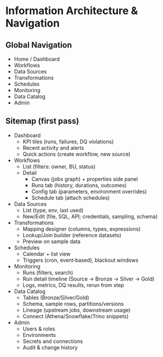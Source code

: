 # Information Architecture & Navigation

## Global Navigation
- Home / Dashboard
- Workflows
- Data Sources
- Transformations
- Schedules
- Monitoring
- Data Catalog
- Admin

## Sitemap (first pass)
- Dashboard
  - KPI tiles (runs, failures, DQ violations)
  - Recent activity and alerts
  - Quick actions (create workflow, new source)
- Workflows
  - List (filters: owner, BU, status)
  - Detail
    - Canvas (jobs graph) + properties side panel
    - Runs tab (history, durations, outcomes)
    - Config tab (parameters, environment overrides)
    - Schedule tab (attach schedules)
- Data Sources
  - List (type, env, last used)
  - New/Edit (file, SQL, API; credentials, sampling, schema)
- Transformations
  - Mapping designer (columns, types, expressions)
  - Lookup/Join builder (reference datasets)
  - Preview on sample data
- Schedules
  - Calendar + list view
  - Triggers (cron, event‑based), blackout windows
- Monitoring
  - Runs (filters, search)
  - Run detail timeline (Source → Bronze → Silver → Gold)
  - Logs, metrics, DQ results, rerun from step
- Data Catalog
  - Tables (Bronze/Silver/Gold)
  - Schema, sample rows, partitions/versions
  - Lineage (upstream jobs, downstream usage)
  - Connect (Athena/Snowflake/Trino snippets)
- Admin
  - Users & roles
  - Environments
  - Secrets and connections
  - Audit & change history

